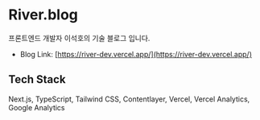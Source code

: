 # River.blog

프론트엔드 개발자 이석호의 기술 블로그 입니다.

- Blog Link: [https://river-dev.vercel.app/](https://river-dev.vercel.app/)

## Tech Stack

Next.js, TypeScript, Tailwind CSS, Contentlayer, Vercel, Vercel Analytics, Google Analytics

